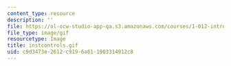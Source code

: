 ```yaml
---
content_type: resource
description: ''
file: https://ol-ocw-studio-app-qa.s3.amazonaws.com/courses/1-012-introduction-to-civil-engineering-design-spring-2002/c9d3473e2612c9196a611903314912c8_instcontrols.gif
file_type: image/gif
resourcetype: Image
title: instcontrols.gif
uid: c9d3473e-2612-c919-6a61-1903314912c8
---
```

